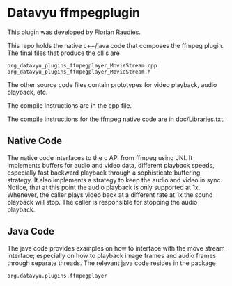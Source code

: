 # Datavyu ffmpegplugin

This plugin was developed by Florian Raudies.

This repo holds the native c++/java code that composes the ffmpeg plugin. The final files that produce the dll's are

    org_datavyu_plugins_ffmpegplayer_MovieStream.cpp
    org_datavyu_plugins_ffmpegplayer_MovieStream.h

The other source code files contain prototypes for video playback, audio playback, etc.

The compile instructions are in the cpp file.

The compile instructions for the ffmpeg native code are in doc/Libraries.txt.


## Native Code
The native code interfaces to the c API from ffmpeg using JNI. It implements buffers for audio and video data,
different playback speeds, especially fast backward playback through a sophisticate buffering strategy. It  also
implements a strategy to keep the audio and video in sync.  Notice, that at this point the audio playback is only
supported at 1x. Whenever, the caller plays video back at a different rate at 1x the sound playback will stop. The
caller is responsible for stopping the audio playback.

## Java Code
The java code provides examples on how to interface with the move stream interface; especially on how to playback image
frames and audio frames through separate threads. The relevant java code resides in the package

    org.datavyu.plugins.ffmpegplayer